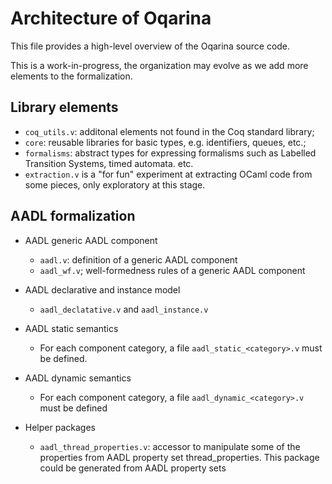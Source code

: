 # Architecture of Oqarina

This file provides a high-level overview of the Oqarina source code.

This is a work-in-progress, the organization may evolve as we add more elements to the formalization.

## Library elements

* `coq_utils.v`: additonal elements not found in the Coq standard library;
* `core`: reusable libraries for basic types, e.g. identifiers, queues, etc.;
* `formalisms`: abstract types for expressing formalisms such as Labelled Transition Systems, timed automata. etc.
* `extraction.v` is a "for fun" experiment at extracting OCaml code from some pieces, only exploratory at this stage.

## AADL formalization

* AADL generic AADL component
    * `aadl.v`: definition of a generic AADL component
    * `aadl_wf.v`; well-formedness rules of a generic AADL component

* AADL declarative and instance model
    * `aadl_declatative.v` and `aadl_instance.v`

* AADL static semantics
    * For each component category, a file `aadl_static_<category>.v` must be defined.

* AADL dynamic semantics
    * For each component category, a file `aadl_dynamic_<category>.v` must be defined

* Helper packages
    * `aadl_thread_properties.v`: accessor to manipulate some of the properties from AADL property set thread_properties. This package could be generated from AADL property sets
